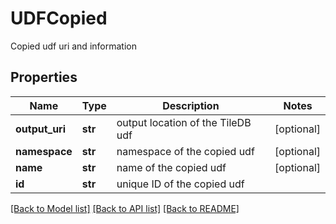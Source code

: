 # UDFCopied

Copied udf uri and information

## Properties

| Name           | Type    | Description                       | Notes      |
| -------------- | ------- | --------------------------------- | ---------- |
| **output_uri** | **str** | output location of the TileDB udf | [optional] |
| **namespace**  | **str** | namespace of the copied udf       | [optional] |
| **name**       | **str** | name of the copied udf            | [optional] |
| **id**         | **str** | unique ID of the copied udf       |

[[Back to Model list]](../README.md#documentation-for-models) [[Back to API list]](../README.md#documentation-for-api-endpoints) [[Back to README]](../README.md)
